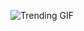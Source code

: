 
<!-- GIF_SECTION -->
![Trending GIF](https://media4.giphy.com/media/v1.Y2lkPThiYjIxNzcyc2ZlNTZ0a3dsZW4wNHBzdWl0cDFvMXVvemFnaXl2N2o1NnB5eHk0MyZlcD12MV9naWZzX3NlYXJjaCZjdD1n/GtZbEjCA68cR37dXBy/giphy.gif)
<!-- END_GIF_SECTION -->
